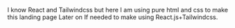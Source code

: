 I know React and Tailwindcss but here I am using pure html and css to make this landing page
Later on If needed to make using React.js+Tailwindcss.
